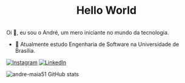 <!--título-->
<div id="user-content-toc">
  <ul align="center">
    <summary><h1 style="display: inline-block">Hello World</h1></summary>
</div>

<!-- Presentation -->
<p>
  Oi 👋, eu sou o André, um mero iniciante no mundo da tecnologia.

  - 🌱 Atualmente estudo Engenharia de Software na Universidade de Brasília.
</p>

<!-- Links -->
[![Instagram](https://img.shields.io/badge/Instagram-E4405F?style=for-the-badge&logo=instagram&logoColor=white)](https://www.instagram.com/andre_m51/)
[![LinkedIn](https://img.shields.io/badge/LinkedIn-0077B5?style=for-the-badge&logo=linkedin&logoColor=white)](https://www.linkedin.com/in/andre-maia-cunha/)

<!-- GithubStats -->
![andre-maia51 GitHub stats](https://github-readme-stats.vercel.app/api?username=andre-maia51&show_icons=true&theme=nord)
